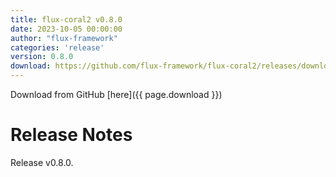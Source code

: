 ```yaml
---
title: flux-coral2 v0.8.0
date: 2023-10-05 00:00:00
author: "flux-framework"
categories: 'release'
version: 0.8.0
download: https://github.com/flux-framework/flux-coral2/releases/download/v0.8.0/flux-coral2-0.8.0.tar.gz
---
```


Download from GitHub [here]({{ page.download }})

# Release Notes

Release v0.8.0.